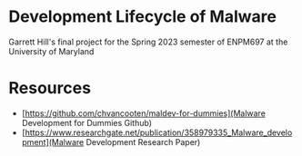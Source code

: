 # Development Lifecycle of Malware

Garrett Hill's final project for the Spring 2023 semester of ENPM697 at the University of Maryland


# Resources

- [https://github.com/chvancooten/maldev-for-dummies](Malware Development for Dummies Github)
- [https://www.researchgate.net/publication/358979335_Malware_development](Malware Development Research Paper)